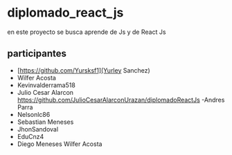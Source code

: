 # diplomado_react_js

en este proyecto se busca aprende de Js y de React Js 
## participantes

- [https://github.com/Yursksf1](Yurley Sanchez)
- Wilfer Acosta
- Kevinvalderrama518
- Julio Cesar Alarcon https://github.com/JulioCesarAlarconUrazan/diplomadoReactJs
-Andres Parra
- Nelsonlc86
- Sebastian Meneses
- JhonSandoval
- EduCnz4
- Diego Meneses
Wilfer Acosta
